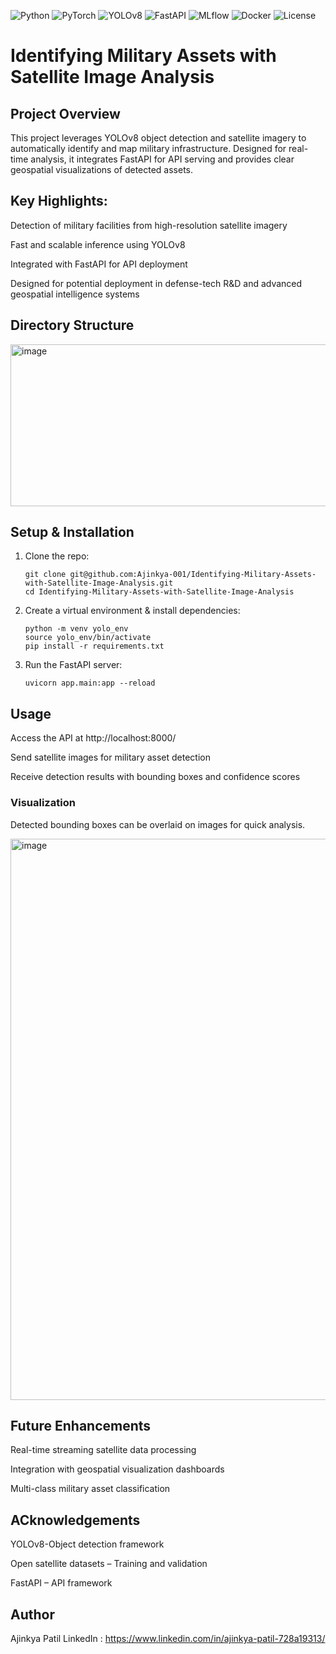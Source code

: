 ![Python](https://img.shields.io/badge/Python-3.11-blue?logo=python&logoColor=white)
![PyTorch](https://img.shields.io/badge/PyTorch-2.1-red?logo=pytorch&logoColor=white)
![YOLOv8](https://img.shields.io/badge/YOLOv8-Ultralytics-orange)
![FastAPI](https://img.shields.io/badge/FastAPI-0.101-green?logo=fastapi&logoColor=white)
![MLflow](https://img.shields.io/badge/MLflow-2.9-blue)
![Docker](https://img.shields.io/badge/Docker-24.0-blue?logo=docker&logoColor=white)
![License](https://img.shields.io/badge/License-MIT-green)

# Identifying Military Assets with Satellite Image Analysis

## Project Overview

This project leverages YOLOv8 object detection and satellite imagery to automatically identify and 
map military infrastructure. Designed for real-time analysis, it integrates FastAPI for API 
serving and provides clear geospatial visualizations of detected assets.

## Key Highlights:

Detection of military facilities from high-resolution satellite imagery

Fast and scalable inference using YOLOv8

Integrated with FastAPI for API deployment

Designed for potential deployment in defense-tech R&D and advanced geospatial intelligence systems

## Directory Structure

<img width="724" height="259" alt="image" src="https://github.com/user-attachments/assets/fb8504aa-b404-49c4-8582-34d4674ded52" />

## Setup & Installation

1. Clone the repo:
   ```
   git clone git@github.com:Ajinkya-001/Identifying-Military-Assets-with-Satellite-Image-Analysis.git
   cd Identifying-Military-Assets-with-Satellite-Image-Analysis
   ```
2. Create a virtual environment & install dependencies:
   ```
   python -m venv yolo_env
   source yolo_env/bin/activate
   pip install -r requirements.txt
   ```
3. Run the FastAPI server:
   ```
   uvicorn app.main:app --reload
   ```
   
## Usage

Access the API at http://localhost:8000/

Send satellite images for military asset detection

Receive detection results with bounding boxes and confidence scores

### Visualization

Detected bounding boxes can be overlaid on images for quick analysis.

<img width="959" height="898" alt="image" src="https://github.com/user-attachments/assets/2b946939-b53f-4e30-99b5-3fbe7b9d288d" />






## Future Enhancements

Real-time streaming satellite data processing

Integration with geospatial visualization dashboards

Multi-class military asset classification

## ACknowledgements

YOLOv8-Object detection framework

Open satellite datasets – Training and validation

FastAPI – API framework

## Author

Ajinkya Patil
LinkedIn : https://www.linkedin.com/in/ajinkya-patil-728a19313/








